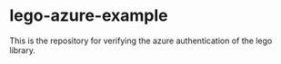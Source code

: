 # lego-azure-example
This is the repository for verifying the azure authentication of the lego library.
